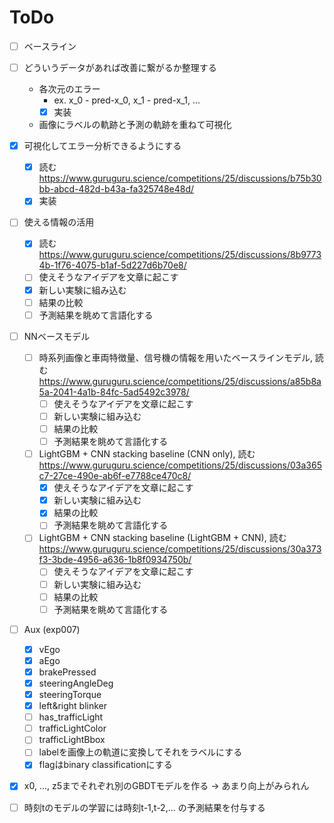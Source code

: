 # ToDo

- [ ] ベースライン

- [ ] どういうデータがあれば改善に繋がるか整理する
  - 各次元のエラー
    - ex. x_0 - pred-x_0, x_1 - pred-x_1, ...
    - [x] 実装
  - 画像にラベルの軌跡と予測の軌跡を重ねて可視化

- [x] 可視化してエラー分析できるようにする
  - [x] 読む <https://www.guruguru.science/competitions/25/discussions/b75b30bb-abcd-482d-b43a-fa325748e48d/>
  - [x] 実装

- [ ] 使える情報の活用
  - [x] 読む <https://www.guruguru.science/competitions/25/discussions/8b97734b-1f76-4075-b1af-5d227d6b70e8/>
  - [ ] 使えそうなアイデアを文章に起こす
  - [x] 新しい実験に組み込む
  - [ ] 結果の比較
  - [ ] 予測結果を眺めて言語化する

- [ ] NNベースモデル
  - [ ] 時系列画像と車両特徴量、信号機の情報を用いたベースラインモデル, 読む <https://www.guruguru.science/competitions/25/discussions/a85b8a5a-2041-4a1b-84fc-5ad5492c3978/>
    - [ ] 使えそうなアイデアを文章に起こす
    - [ ] 新しい実験に組み込む
    - [ ] 結果の比較
    - [ ] 予測結果を眺めて言語化する
  - [ ] LightGBM + CNN stacking baseline (CNN only), 読む <https://www.guruguru.science/competitions/25/discussions/03a365c7-27ce-490e-ab6f-e7788ce470c8/>
    - [x] 使えそうなアイデアを文章に起こす
    - [x] 新しい実験に組み込む
    - [x] 結果の比較
    - [ ] 予測結果を眺めて言語化する
  - [ ] LightGBM + CNN stacking baseline (LightGBM + CNN), 読む <https://www.guruguru.science/competitions/25/discussions/30a373f3-3bde-4956-a636-1b8f0934750b/>
    - [ ] 使えそうなアイデアを文章に起こす
    - [ ] 新しい実験に組み込む
    - [ ] 結果の比較
    - [ ] 予測結果を眺めて言語化する

- [ ] Aux (exp007)
  - [x] vEgo
  - [x] aEgo
  - [x] brakePressed
  - [x] steeringAngleDeg
  - [x] steeringTorque
  - [x] left&right blinker
  - [ ] has_trafficLight
  - [ ] trafficLightColor
  - [ ] trafficLightBbox
  - [ ] labelを画像上の軌道に変換してそれをラベルにする
  - [x] flagはbinary classificationにする

- [x] x0, ..., z5までそれぞれ別のGBDTモデルを作る -> あまり向上がみられん
- [ ] 時刻tのモデルの学習には時刻t-1,t-2,... の予測結果を付与する